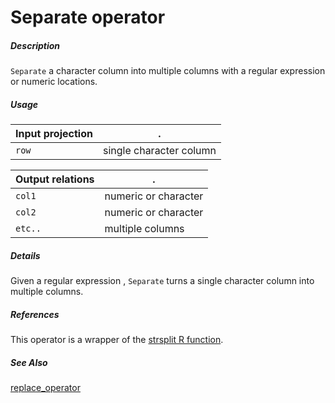 # Separate operator

##### Description

`Separate` a character column into multiple columns with a regular expression or numeric locations.

##### Usage

Input projection|.
---|---
`row`        | single character column

Output relations|.
---|---
`col1`          | numeric or character
`col2`          | numeric or character
`etc..`          | multiple columns

##### Details

Given a regular expression , `Separate` turns a single character column into multiple columns.

##### References

This operator is a wrapper of the [strsplit R function](https://www.rdocumentation.org/packages/base/versions/3.6.2/topics/strsplit).

##### See Also

[replace_operator](https://github.com/tercen/replace_operator)
